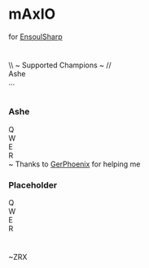 # mAxIO 
for [EnsoulSharp](https://ensoulsharp.com/)
#
\\\ ~ Supported Champions ~ // </br>
Ashe</br>
...</br>
#
### Ashe
Q</br>
W</br>
E</br>
R</br>
~ Thanks to [GerPhoenix](https://github.com/GerPhoenix) for helping me
### Placeholder
Q</br>
W</br>
E</br>
R</br>
#
~ZRX
#
